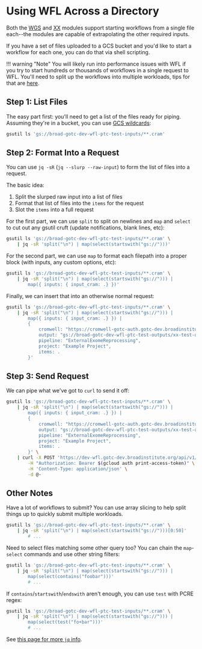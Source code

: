 # Using WFL Across a Directory

Both the [WGS](../modules-wgs/) and [XX](../modules-external-exome-reprocessing/) 
modules support starting workflows from a single file each--the modules are
capable of extrapolating the other required inputs.

If you have a set of files uploaded to a GCS bucket and you'd like to start
a workflow for each one, you can do that via shell scripting.

!!! warning "Note"
    You will likely run into performance issues with WFL if you try to start
    hundreds or thousands of workflows in a single request to WFL. You'll need
    to split up the workflows into multiple workloads, tips for that are
    [here](#other-notes).

## Step 1: List Files

The easy part first: you'll need to get a list of the files ready for piping.
Assuming they're in a bucket, you can use 
[GCS wildcards](https://cloud.google.com/storage/docs/gsutil/addlhelp/WildcardNames):

```bash
gsutil ls 'gs://broad-gotc-dev-wfl-ptc-test-inputs/**.cram'
```

## Step 2: Format Into a Request

You can use `jq -sR` (`jq --slurp --raw-input`) to form the list of files into
a request.

The basic idea:

1. Split the slurped raw input into a list of files
2. Format that list of files into the `items` for the request
3. Slot the `items` into a full request

For the first part, we can use `split` to split on newlines and `map` and `select`
to cut out any gsutil cruft (update notifications, blank lines, etc):

```bash
gsutil ls 'gs://broad-gotc-dev-wfl-ptc-test-inputs/**.cram' \
    | jq -sR 'split("\n") | map(select(startswith("gs://")))'
```

For the second part, we can use `map` to format each filepath into a proper
block (with inputs, any custom options, etc):

```bash
gsutil ls 'gs://broad-gotc-dev-wfl-ptc-test-inputs/**.cram' \
    | jq -sR 'split("\n") | map(select(startswith("gs://"))) |
        map({ inputs: { input_cram: .} })'
```

Finally, we can insert that into an otherwise normal request:

```bash
gsutil ls 'gs://broad-gotc-dev-wfl-ptc-test-inputs/**.cram' \
    | jq -sR 'split("\n") | map(select(startswith("gs://"))) |
        map({ inputs: { input_cram: .} }) |
        {
            cromwell: "https://cromwell-gotc-auth.gotc-dev.broadinstitute.org",
            output: "gs://broad-gotc-dev-wfl-ptc-test-outputs/xx-test-output",
            pipeline: "ExternalExomeReprocessing",
            project: "Example Project",
            items: .
        }'
```

## Step 3: Send Request

We can pipe what we've got to `curl` to send it off:

```bash
gsutil ls 'gs://broad-gotc-dev-wfl-ptc-test-inputs/**.cram' \
    | jq -sR 'split("\n") | map(select(startswith("gs://"))) |
        map({ inputs: { input_cram: .} }) |
        {
            cromwell: "https://cromwell-gotc-auth.gotc-dev.broadinstitute.org",
            output: "gs://broad-gotc-dev-wfl-ptc-test-outputs/xx-test-output",
            pipeline: "ExternalExomeReprocessing",
            project: "Example Project",
            items: .
        }' \
    | curl -X POST 'https://dev-wfl.gotc-dev.broadinstitute.org/api/v1/exec' \
        -H "Authorization: Bearer $(gcloud auth print-access-token)" \
        -H 'Content-Type: application/json' \
        -d @-
```


## Other Notes
Have a lot of workflows to submit? You can use array slicing to help split
things up to quickly submit multiple workloads. 

```bash
gsutil ls 'gs://broad-gotc-dev-wfl-ptc-test-inputs/**.cram' \
    | jq -sR 'split("\n") | map(select(startswith("gs://")))[0:50]'
        # ...
```

Need to select files matching some other query too? You can chain the
`map`-`select` commands and use other string filters:

```bash
gsutil ls 'gs://broad-gotc-dev-wfl-ptc-test-inputs/**.cram' \
    | jq -sR 'split("\n") | map(select(startswith("gs://"))) |
        map(select(contains("foobar")))'
        # ...
```

If `contains`/`startswith`/`endswith` aren't enough, you can use `test`
with PCRE regex:

```bash
gsutil ls 'gs://broad-gotc-dev-wfl-ptc-test-inputs/**.cram' \
    | jq -sR 'split("\n") | map(select(startswith("gs://"))) |
        map(select(test("fo+bar")))'
        # ...
```

See [this page for more `jq` info](https://stedolan.github.io/jq/manual/).
